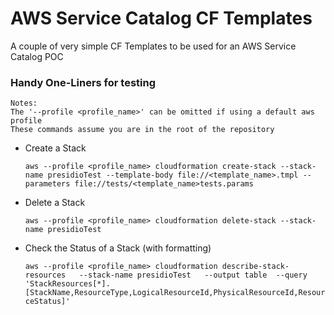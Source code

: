 # AWS Service Catalog CF Templates
A couple of very simple CF Templates to be used for an AWS Service Catalog POC

### Handy One-Liners for testing
    Notes:
    The '--profile <profile_name>' can be omitted if using a default aws profile
    These commands assume you are in the root of the repository

* Create a Stack

    `aws --profile <profile_name> cloudformation create-stack --stack-name presidioTest --template-body file://<template_name>.tmpl --parameters file://tests/<template_name>tests.params`

* Delete a Stack

    `aws --profile <profile_name> cloudformation delete-stack --stack-name presidioTest`

* Check the Status of a Stack (with formatting)

    `aws --profile <profile_name> cloudformation describe-stack-resources   --stack-name presidioTest   --output table  --query 'StackResources[*].[StackName,ResourceType,LogicalResourceId,PhysicalResourceId,ResourceStatus]'`
